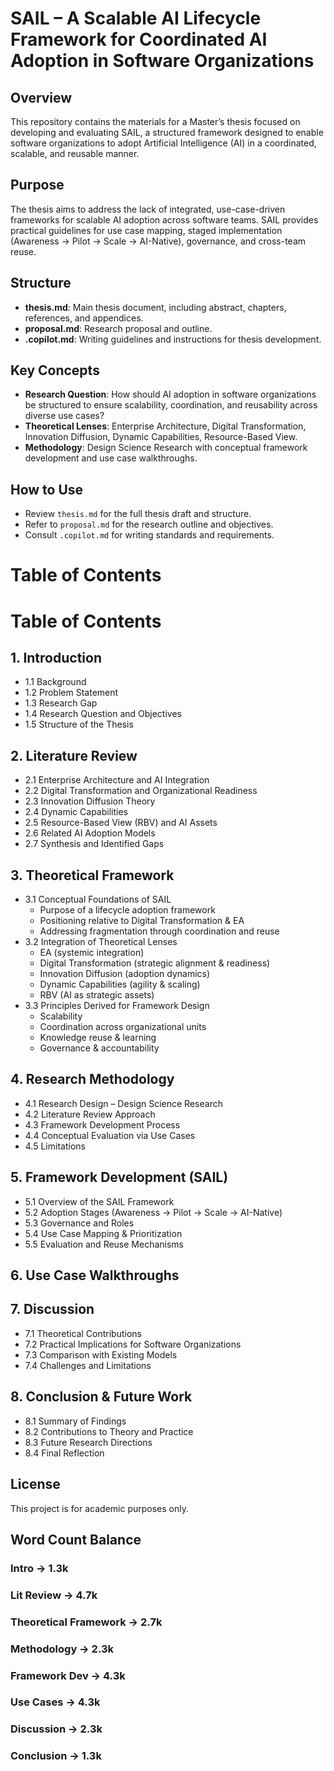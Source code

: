# SAIL – A Scalable AI Lifecycle Framework for Coordinated AI Adoption in Software Organizations

## Overview
This repository contains the materials for a Master’s thesis focused on developing and evaluating SAIL, a structured framework designed to enable software organizations to adopt Artificial Intelligence (AI) in a coordinated, scalable, and reusable manner.

## Purpose
The thesis aims to address the lack of integrated, use-case-driven frameworks for scalable AI adoption across software teams. SAIL provides practical guidelines for use case mapping, staged implementation (Awareness → Pilot → Scale → AI-Native), governance, and cross-team reuse.

## Structure
- **thesis.md**: Main thesis document, including abstract, chapters, references, and appendices.
- **proposal.md**: Research proposal and outline.
- **.copilot.md**: Writing guidelines and instructions for thesis development.

## Key Concepts
- **Research Question**: How should AI adoption in software organizations be structured to ensure scalability, coordination, and reusability across diverse use cases?
- **Theoretical Lenses**: Enterprise Architecture, Digital Transformation, Innovation Diffusion, Dynamic Capabilities, Resource-Based View.
- **Methodology**: Design Science Research with conceptual framework development and use case walkthroughs.

## How to Use
- Review `thesis.md` for the full thesis draft and structure.
- Refer to `proposal.md` for the research outline and objectives.
- Consult `.copilot.md` for writing standards and requirements.

# Table of Contents

# Table of Contents

## 1. Introduction
- 1.1 Background
- 1.2 Problem Statement
- 1.3 Research Gap
- 1.4 Research Question and Objectives
- 1.5 Structure of the Thesis

## 2. Literature Review
- 2.1 Enterprise Architecture and AI Integration
- 2.2 Digital Transformation and Organizational Readiness
- 2.3 Innovation Diffusion Theory
- 2.4 Dynamic Capabilities
- 2.5 Resource-Based View (RBV) and AI Assets
- 2.6 Related AI Adoption Models
- 2.7 Synthesis and Identified Gaps

## 3. Theoretical Framework
- 3.1 Conceptual Foundations of SAIL
  - Purpose of a lifecycle adoption framework
  - Positioning relative to Digital Transformation & EA
  - Addressing fragmentation through coordination and reuse
- 3.2 Integration of Theoretical Lenses
  - EA (systemic integration)
  - Digital Transformation (strategic alignment & readiness)
  - Innovation Diffusion (adoption dynamics)
  - Dynamic Capabilities (agility & scaling)
  - RBV (AI as strategic assets)
- 3.3 Principles Derived for Framework Design
  - Scalability
  - Coordination across organizational units
  - Knowledge reuse & learning
  - Governance & accountability

## 4. Research Methodology
- 4.1 Research Design – Design Science Research
- 4.2 Literature Review Approach
- 4.3 Framework Development Process
- 4.4 Conceptual Evaluation via Use Cases
- 4.5 Limitations

## 5. Framework Development (SAIL)
- 5.1 Overview of the SAIL Framework
- 5.2 Adoption Stages (Awareness → Pilot → Scale → AI-Native)
- 5.3 Governance and Roles
- 5.4 Use Case Mapping & Prioritization
- 5.5 Evaluation and Reuse Mechanisms

## 6. Use Case Walkthroughs


## 7. Discussion
- 7.1 Theoretical Contributions
- 7.2 Practical Implications for Software Organizations
- 7.3 Comparison with Existing Models
- 7.4 Challenges and Limitations

## 8. Conclusion & Future Work
- 8.1 Summary of Findings
- 8.2 Contributions to Theory and Practice
- 8.3 Future Research Directions
- 8.4 Final Reflection




## License
This project is for academic purposes only.


## Word Count Balance

### Intro → 1.3k
### Lit Review → 4.7k
### Theoretical Framework → 2.7k
### Methodology → 2.3k
### Framework Dev → 4.3k
### Use Cases → 4.3k
### Discussion → 2.3k
### Conclusion → 1.3k